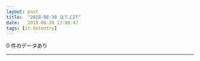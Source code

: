 ```yaml
---
layout: post
title:  "2018-08-30 はてぶIT"
date:   2018-08-30 13:00:47
tags: [it-hotentry]
---
```

0 件のデータあり

<hr>
